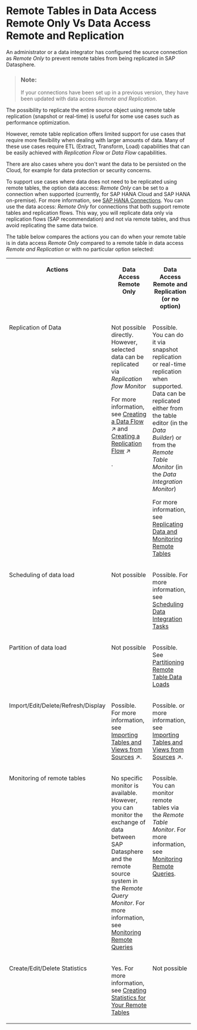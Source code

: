 <!-- loio9b9db1490df6452a843f5081581aa5a3 -->

# Remote Tables in Data Access Remote Only Vs Data Access Remote and Replication

An administrator or a data integrator has configured the source connection as *Remote Only* to prevent remote tables from being replicated in SAP Datasphere.

> ### Note:  
> If your connections have been set up in a previous version, they have been updated with data access *Remote and Replication*.

The possibility to replicate the entire source object using remote table replication \(snapshot or real-time\) is useful for some use cases such as performance optimization.

However, remote table replication offers limited support for use cases that require more flexibility when dealing with larger amounts of data. Many of these use cases require ETL \(Extract, Transform, Load\) capabilities that can be easily achieved with *Replication Flow* or *Data Flow* capabilities.

There are also cases where you don't want the data to be persisted on the Cloud, for example for data protection or security concerns.

To support use cases where data does not need to be replicated using remote tables, the option data access: *Remote Only* can be set to a connection when supported \(currently, for SAP HANA Cloud and SAP HANA on-premise\). For more information, see [SAP HANA Connections](../Integrating-Data-Via-Connections/sap-hana-connections-e6b63f1.md#loioe6b63f176d3640609adcf06297fb37e9). You can use the data access: *Remote Only* for connections that both support remote tables and replication flows. This way, you will replicate data only via replication flows \(SAP recommendation\) and not via remote tables, and thus avoid replicating the same data twice.

The table below compares the actions you can do when your remote table is in data access *Remote Only* compared to a remote table in data access *Remote and Replication* or with no particular option selected:


<table>
<tr>
<th valign="top">

Actions



</th>
<th valign="top">

Data Access Remote Only



</th>
<th valign="top">

Data Access Remote and Replication \(or no option\)



</th>
</tr>
<tr>
<td valign="top">

Replication of Data



</td>
<td valign="top">

Not possible directly. However, selected data can be replicated via *Replication flow Monitor* 

For more information, see [Creating a Data Flow](https://help.sap.com/viewer/c8a54ee704e94e15926551293243fd1d/cloud/en-US/e30fd1417e954577baae3246ea470c3f.html "Create a data flow to move and transform data in an intuitive graphical interface. You can drag and drop sources from the Source Browser, join them as appropriate, add other operators to remove or create columns, aggregate data, and do Python scripting, before writing the data to the target table.") :arrow_upper_right: and [Creating a Replication Flow](https://help.sap.com/viewer/c8a54ee704e94e15926551293243fd1d/cloud/en-US/25e2bd7a70d44ac5b05e844f9e913471.html "Create a replication flow if you want to copy multiple data assets from the same source to the same target in a fast and easy way and do not require complex projections.") :arrow_upper_right:

.



</td>
<td valign="top">

Possible. You can do it via snapshot replication or real-time replication when supported. Data can be replicated either from the table editor \(in the *Data Builder*\) or from the *Remote Table Monitor* \(in the *Data Integration Monitor*\)

For more information, see [Replicating Data and Monitoring Remote Tables](replicating-data-and-monitoring-remote-tables-4dd95d7.md)



</td>
</tr>
<tr>
<td valign="top">

Scheduling of data load



</td>
<td valign="top">

Not possible



</td>
<td valign="top">

Possible. For more information, see [Scheduling Data Integration Tasks](scheduling-data-integration-tasks-7fa0762.md)



</td>
</tr>
<tr>
<td valign="top">

Partition of data load



</td>
<td valign="top">

Not possible



</td>
<td valign="top">

Possible. See [Partitioning Remote Table Data Loads](partitioning-remote-table-data-loads-a218d27.md)



</td>
</tr>
<tr>
<td valign="top">

Import/Edit/Delete/Refresh/Display



</td>
<td valign="top">

Possible. For more information, see [Importing Tables and Views from Sources](https://help.sap.com/viewer/c8a54ee704e94e15926551293243fd1d/cloud/en-US/7c4acd33e39a451e99c87f0661772443.html "Import tables and views from a connection, Open SQL schema, HDI container or other source available in your space.") :arrow_upper_right:.



</td>
<td valign="top">

Possible. or more information, see [Importing Tables and Views from Sources](https://help.sap.com/viewer/c8a54ee704e94e15926551293243fd1d/cloud/en-US/7c4acd33e39a451e99c87f0661772443.html "Import tables and views from a connection, Open SQL schema, HDI container or other source available in your space.") :arrow_upper_right:.



</td>
</tr>
<tr>
<td valign="top">

Monitoring of remote tables



</td>
<td valign="top">

No specific monitor is available. However, you can monitor the exchange of data between SAP Datasphere and the remote source system in the *Remote Query Monitor*. For more information, see [Monitoring Remote Queries](monitoring-remote-queries-806d7f0.md)



</td>
<td valign="top">

Possible. You can monitor remote tables via the *Remote Table Monitor*. For more information, see [Monitoring Remote Queries](monitoring-remote-queries-806d7f0.md).



</td>
</tr>
<tr>
<td valign="top">

Create/Edit/Delete Statistics



</td>
<td valign="top">

Yes. For more information, see [Creating Statistics for Your Remote Tables](creating-statistics-for-your-remote-tables-e4120bb.md)



</td>
<td valign="top">

Not possible



</td>
</tr>
</table>

